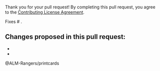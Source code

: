 Thank you for your pull request!
By completing this pull request, you agree to the [Contributing License Agreement](CLA.md).

Fixes # .

Changes proposed in this pull request:  
- 
- 
- 

@ALM-Rangers/printcards